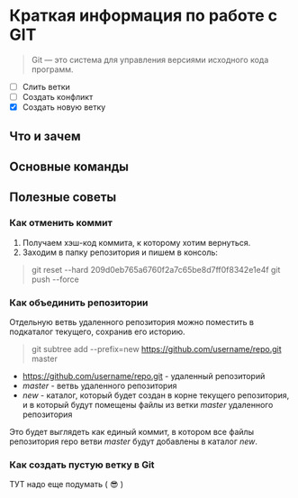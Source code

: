 # Краткая информация по работе с GIT
> Git — это система для управления версиями исходного кода программ.

- [ ] Слить ветки
- [ ] Создать конфликт
- [X] Создать новую ветку

## Что и зачем

## Основные команды

## Полезные советы

### Как отменить коммит
1. Получаем хэш-код коммита, к которому хотим вернуться.
2. Заходим в папку репозитория и пишем в консоль:
> git reset --hard 209d0eb765a6760f2a7c65be8d7ff0f8342e1e4f
  git push --force
### Как объединить репозитории
Отдельную ветвь удаленного репозитория можно поместить в подкаталог текущего, сохранив его историю.
> git subtree add --prefix=new https://github.com/username/repo.git master
* https://github.com/username/repo.git - удаленный репозиторий
* *master* - ветвь удаленного репозитория
* *new* - каталог, который будет создан в корне текущего репозитория, и в который будут помещены файлы из ветки *master* удаленного репозитория

Это будет выглядеть как единый коммит, в котором все файлы репозитория repo ветви *master* будут добавлены в каталог *new*.

### Как создать пустую ветку в Git

ТУТ надо еще подумать ( :sunglasses: )